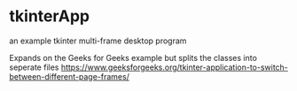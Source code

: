 # tkinterApp
an example tkinter multi-frame desktop program

Expands on the Geeks for Geeks example but splits the classes into seperate files
https://www.geeksforgeeks.org/tkinter-application-to-switch-between-different-page-frames/
